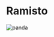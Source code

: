# Ramisto

![panda](https://media2.giphy.com/media/v1.Y2lkPTc5MGI3NjExeGhzcXFicWRnYWR3bDZheGJ2dHQwanBqcndiNDdyODBseXBiaTVmbSZlcD12MV9pbnRlcm5hbF9naWZfYnlfaWQmY3Q9Zw/U3OsSu4BGEwFpQShWP/giphy.gif)



